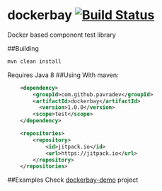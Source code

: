 # dockerbay [![Build Status](https://travis-ci.org/pavradev/dockerbay.svg?branch=master)](https://travis-ci.org/pavradev/dockerbay)
Docker based component test library

##Building
```bash
mvn clean install
```
Requires Java 8
##Using
With maven:
```xml
    <dependency>
        <groupId>com.github.pavradev</groupId>
        <artifactId>dockerbay</artifactId>
          <version>1.0.0</version>
        <scope>test</scope>
    </dependency>
```
```xml
    <repositories>
        <repository>
            <id>jitpack.io</id>
            <url>https://jitpack.io</url>
        </repository>
    </repositories>
```

##Examples
Check [dockerbay-demo](https://github.com/pavradev/dockerbay-demo) project
